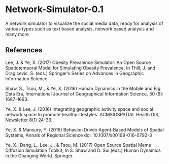# Network-Simulator-0.1
A network simulator to visualize the social media data, ready for analysis of various types such as text based analysis, network based analysis and many more

## References
Lee, J. & Ye, X. (2017) Obesity Prevalence Simulator: An Open Source Spatiotemporal Model for Simulating Obesity Prevalence. In Thill, J. and Dragicevic, S. (eds.) Springer’s Series on Advances in Geographic Information Science.
 
Shaw, S., Tsou, M., & Ye, X. (2016) Human Dynamics in the Mobile and Big Data Era, International Journal of Geographical Information Science, 30 (9): 1687-1693.
 
Ye, X. & Lee, J. (2016) Integrating geographic activity space and social network space to promote healthy lifestyles. ACMSIGSPATIAL Health GIS, Newsletter 8(1) 24-33.
 
Ye, X. & Mansury, Y. (2016) Behavior-Driven Agent-Based Models of Spatial Systems, Annals of Regional Science doi: 10.1007/s00168-016-0792-3
 
Ye, X., Dang, L., Lee, J., & Tsou, M. (2017) Open Source Spatial Meme Diffusion Simulation Toolkit, In S. Shaw and D. Sui (eds.) Human Dynamics in the Changing World. Springer.


